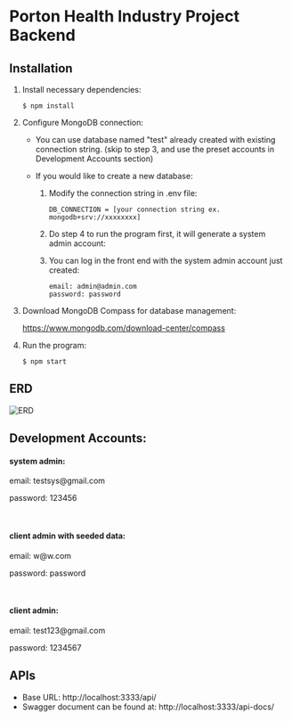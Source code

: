 # Porton Health Industry Project Backend

## Installation
  1. Install necessary dependencies:  
     ```
     $ npm install
     ```   
  2. Configure MongoDB connection:      
     - You can use database named "test" already created with existing connection string. (skip to step 3, and use the preset accounts in Development Accounts section)      
     - If you would like to create a new database:
     
       1. Modify the connection string in .env file:
          ```
          DB_CONNECTION = [your connection string ex. mongodb+srv://xxxxxxxx]
          ```
       2. Do step 4 to run the program first, it will generate a system admin account:
          
       3. You can log in the front end with the system admin account just created:
          ```
          email: admin@admin.com
          password: password
          ```       
  3. Download MongoDB Compass for database management: 
     
        https://www.mongodb.com/download-center/compass
  4. Run the program:  
     ```
     $ npm start
     ```
## ERD

![ERD](https://raw.githubusercontent.com/xdc811/porton-health-industry-project-backend/master/ERD.png)

<h2>Development Accounts: </h2>

<h4> system admin:</h4>
<p>
email: testsys@gmail.com
</p>
<p>
password: 123456
</p>

</br>

<h4>
client admin with seeded data:
</h4>
<p>
email: w@w.com
</p>
<p>
password: password
</p>

</br>

<h4>
client admin:
</h4>
<p>
email: test123@gmail.com
</p>
<p>
password: 1234567
</p>


## APIs
- Base URL: http://localhost:3333/api/
- Swagger document can be found at: http://localhost:3333/api-docs/
